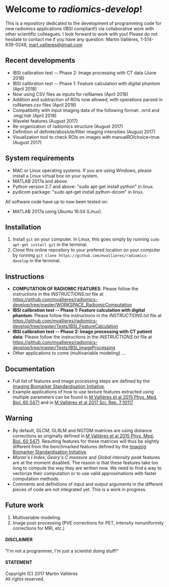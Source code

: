 # Welcome to _radiomics-develop_!

This is a repository dedicated to the development of programming code for new radiomics applications (IBSI compliant!) via collaborative work with other scientific colleagues. I look forward to work with you! Please do not hesitate to contact me if you have any question: Martin Vallières, 1-514-839-0248, mart.vallieres@gmail.com

## Recent developments
- IBSI calibration test -- Phase 2: Image processing with CT data (June 2018)
- IBSI calibration test -- Phase 1: Feature calculation with digital phantom (April 2018)
- Now using CSV files as inputs for roiNames (April 2018)
- Addition and subtraction of ROIs now allowed, with operations parsed in roiNames.csv files (April 2018)
- Compatibility with input imaging data of the following format: .nrrd and .img/.hdr (April 2018)
- Wavelet features (August 2017)
- Re-organization of radiomics structure (August 2017)
- Definition of definite/aboslute/filter imaging intensities (August 2017)
- Visualization tool to check ROIs on images with manualROIchoice=true (August 2017)

## System requirements
- MAC or Linux operating systems. If you are using Windows, please install a Linux virtual box on your system.
- MATLAB 2017a and above.
- Python version 2.7 and above: "sudo apt-get install python" in linux.
- pydicom package: "sudo apt-get install python-dicom" in linux.

All software code have up to now been tested on: 
- MATLAB 2017a using Ubuntu 16.04 (Linux).

## Installation
1. Install `git` on your computer. In Linux, this goes simply by running `sudo apt-get install git` in the terminal.
2. Clone this online repository to your prefered location on your computer by running `git clone https://github.com/mvallieres/radiomics-develop` in the terminal. 

## Instructions
- **COMPUTATION OF RADIOMIC FEATURES**: Please follow the instructions in the _INSTRUCTIONS.txt_ file at <https://github.com/mvallieres/radiomics-develop/tree/master/WORKSPACE_RadiomicComputation>
- **IBSI calibration test -- Phase 1: Feature calculation with digital phantom**: Please follow the instructions in the _INSTRUCTIONS.txt_ file at <https://github.com/mvallieres/radiomics-develop/tree/master/Tests/IBSI_FeatureCalculation>
- **IBSI calibration test -- Phase 2: Image processing with CT patient data**: Please follow the instructions in the _INSTRUCTIONS.txt_ file at <https://github.com/mvallieres/radiomics-develop/tree/master/Tests/IBSI_ImageProcessing>
- Other applications to come (multivariable modeling) ...

## Documentation
- Full list of features and image processing steps are defined by the [Imaging Biomarker Standardisation Initiative](https://arxiv.org/abs/1612.07003).
- Example applications of how to use texture features extracted using multiple parameters can be found in [M Vallières et al 2015 Phys. Med. Biol. 60 5471](https://doi.org/10.1088/0031-9155/60/14/5471) and in [M Vallières et al 2017 Sci. Rep. 7:10117](http://dx.doi.org/10.1038/s41598-017-10371-5)

## Warning
- By default, GLCM, GLRLM and NGTDM matrices are using distance corrections as originally defined in [M Vallières et al 2015 Phys. Med. Biol. 60 5471](https://doi.org/10.1088/0031-9155/60/14/5471). Resulting features for these matrices will thus be slightly different from the benchmarked features defined by the [Imaging Biomarker Standardisation Initiative](https://arxiv.org/abs/1612.07003). 
- _Moran's I index_, _Geary's C measure_ and _Global intensity peak_ features  are at the moment disabled. The reason is that these features take too long to compute the way they are written now. We need to find a way to vectorize their computation or to use valid approximations with faster computation methods. 
- Comments and definitions of input and output arguments in the different pieces of code are not integrated yet. This is a work in progress.

## Future work
1. Multivariable modeling.
2. Image post-processing (PVE corrections for PET, intensity nonuniformity corrections for MRI, etc.)

#### DISCLAIMER
"I'm not a programmer, I'm just a scientist doing stuff!"

#### STATEMENT
Copyright (C) 2017  Martin Vallières  
All rights reserved.

